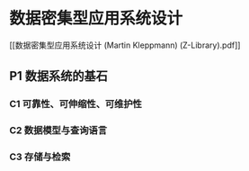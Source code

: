 # 数据密集型应用系统设计
[[数据密集型应用系统设计 (Martin Kleppmann) (Z-Library).pdf]]
## P1 数据系统的基石
### C1 可靠性、可伸缩性、可维护性
### C2 数据模型与查询语言
### C3 存储与检索

